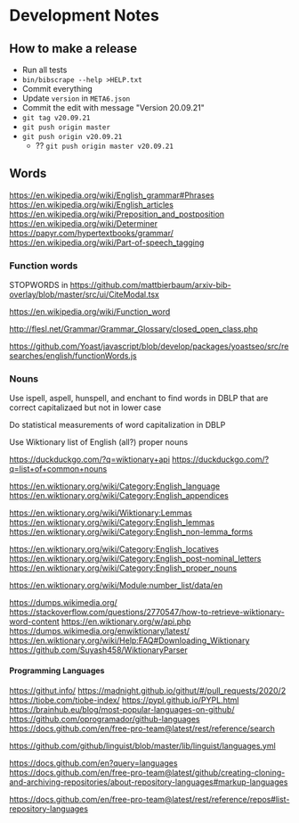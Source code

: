 # Development Notes

## How to make a release

- Run all tests
- `bin/bibscrape --help >HELP.txt`
- Commit everything
- Update `version` in `META6.json`
- Commit the edit with message "Version 20.09.21"
- `git tag v20.09.21`
- `git push origin master`
- `git push origin v20.09.21`
  - ?? `git push origin master v20.09.21`

## Words

https://en.wikipedia.org/wiki/English_grammar#Phrases
  https://en.wikipedia.org/wiki/English_articles
  https://en.wikipedia.org/wiki/Preposition_and_postposition
  https://en.wikipedia.org/wiki/Determiner
https://papyr.com/hypertextbooks/grammar/
https://en.wikipedia.org/wiki/Part-of-speech_tagging

### Function words

STOPWORDS in https://github.com/mattbierbaum/arxiv-bib-overlay/blob/master/src/ui/CiteModal.tsx

https://en.wikipedia.org/wiki/Function_word

http://flesl.net/Grammar/Grammar_Glossary/closed_open_class.php

https://github.com/Yoast/javascript/blob/develop/packages/yoastseo/src/researches/english/functionWords.js

### Nouns

Use ispell, aspell, hunspell, and enchant to find words in DBLP
that are correct capitalizaed but not in lower case

Do statistical measurements of word capitalization in DBLP

Use Wiktionary list of English (all?) proper nouns

https://duckduckgo.com/?q=wiktionary+api
https://duckduckgo.com/?q=list+of+common+nouns

https://en.wiktionary.org/wiki/Category:English_language
https://en.wiktionary.org/wiki/Category:English_appendices

https://en.wiktionary.org/wiki/Wiktionary:Lemmas
https://en.wiktionary.org/wiki/Category:English_lemmas
https://en.wiktionary.org/wiki/Category:English_non-lemma_forms


https://en.wiktionary.org/wiki/Category:English_locatives
https://en.wiktionary.org/wiki/Category:English_post-nominal_letters
https://en.wiktionary.org/wiki/Category:English_proper_nouns


https://en.wiktionary.org/wiki/Module:number_list/data/en

https://dumps.wikimedia.org/
  https://stackoverflow.com/questions/2770547/how-to-retrieve-wiktionary-word-content
  https://en.wiktionary.org/w/api.php
  https://dumps.wikimedia.org/enwiktionary/latest/
  https://en.wiktionary.org/wiki/Help:FAQ#Downloading_Wiktionary
  https://github.com/Suyash458/WiktionaryParser

#### Programming Languages

https://githut.info/
https://madnight.github.io/githut/#/pull_requests/2020/2
https://tiobe.com/tiobe-index/
https://pypl.github.io/PYPL.html
https://brainhub.eu/blog/most-popular-languages-on-github/
https://github.com/oprogramador/github-languages
https://docs.github.com/en/free-pro-team@latest/rest/reference/search

https://github.com/github/linguist/blob/master/lib/linguist/languages.yml

https://docs.github.com/en?query=languages
https://docs.github.com/en/free-pro-team@latest/github/creating-cloning-and-archiving-repositories/about-repository-languages#markup-languages

https://docs.github.com/en/free-pro-team@latest/rest/reference/repos#list-repository-languages

